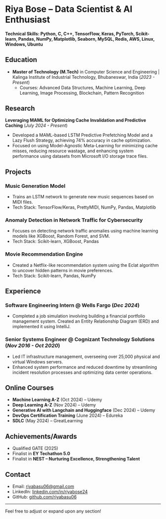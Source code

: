 # Riya Bose – Data Scientist & AI Enthusiast

#### Technical Skills: Python, C, C++, TensorFlow, Keras, PyTorch, Scikit-learn, Pandas, NumPy, Matplotlib, Seaborn, MySQL, Redis, AWS, Linux, Windows, Ubuntu

## Education
- **Master of Technology (M.Tech)** in Computer Science and Engineering | Kalinga Institute of Industrial Technology, Bhubaneswar, India (_2023 - Present_)
  - Courses: Advanced Data Structures, Machine Learning, Deep Learning, Image Processing, Blockchain, Pattern Recognition

## Research
**Leveraging MAML for Optimizing Cache Invalidation and Predictive Caching** (_July 2024 - Present_)
- Developed a MAML-based LSTM Predictive Prefetching Model and a Lazy Flush Strategy, achieving 74% accuracy in cache optimization. 
- Focused on using Model-Agnostic Meta-Learning for minimizing cache misses, reducing resource wastage, and enhancing system performance using datasets from Microsoft I/O storage trace files.

## Projects
### **Music Generation Model**
- Trains an LSTM network to generate new music sequences based on MIDI files.
- Tech Stack: TensorFlow/Keras, PrettyMIDI, NumPy, Pandas, Matplotlib

### **Anomaly Detection in Network Traffic for Cybersecurity**
- Focuses on detecting network traffic anomalies using machine learning models like XGBoost, Random Forest, and SVM.
- Tech Stack: Scikit-learn, XGBoost, Pandas

### **Movie Recommendation Engine**
- Created a Netflix-like recommendation system using the Eclat algorithm to uncover hidden patterns in movie preferences.
- Tech Stack: Scikit-learn, Pandas, NumPy

## Experience
### **Software Engineering Intern @ Wells Fargo** (_Dec 2024_)
- Completed a job simulation involving building a financial portfolio management system. Created an Entity Relationship Diagram (ERD) and implemented it using IntelliJ.

### **Senior Systems Engineer @ Cognizant Technology Solutions** (_Nov 2016 - Oct 2020_)
- Led IT infrastructure management, overseeing over 25,000 physical and virtual Windows servers.
- Enhanced system performance and reduced downtime by streamlining incident resolution processes and optimizing data center operations.

## Online Courses
- **Machine Learning A-Z** (Oct 2024) – Udemy
- **Deep Learning A-Z** (Nov 2024) – Udemy
- **Generative AI with Langchain and Huggingface** (Dec 2024) – Udemy
- **DevOps Certification Training** (June 2024) – Edureka
- **SDLC** (May 2024) – GreatLearning

## Achievements/Awards
- Qualified GATE (2025)
- Finalist in **EY Techathon 5.0**
- Finalist in **NEST – Nurturing Excellence, Strengthening Talent**

## Contact
- Email: riyabasu06@gmail.com
- LinkedIn: [linkedin.com/in/riyabose24](https://www.linkedin.com/in/riyabose24/)
- GitHub: [github.com/riyabasu06](https://www.github.com/riyabasu06)

---

Feel free to adjust or expand upon any section!
